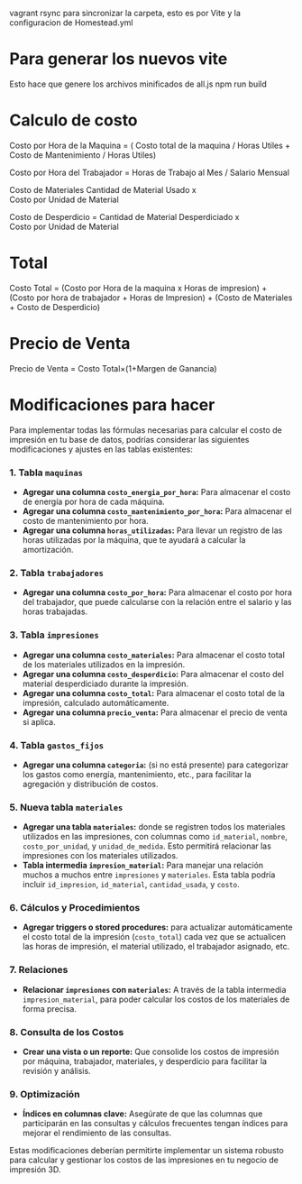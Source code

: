 vagrant rsync para sincronizar la carpeta, esto es por Vite y la configuracion de Homestead.yml

# Para generar los nuevos vite

Esto hace que genere los archivos minificados de all.js
npm run build

# Calculo de costo

Costo por Hora de la Maquina = ( Costo total de la maquina / Horas Utiles + Costo de Mantenimiento / Horas Utiles)

Costo por Hora del Trabajador = Horas de Trabajo al Mes / Salario Mensual

Costo de Materiales Cantidad de Material Usado x Costo por Unidad de Material

Costo de Desperdicio = Cantidad de Material Desperdiciado x Costo por Unidad de Material

# Total

Costo Total = (Costo por Hora de la maquina x Horas de impresion) + (Costo por hora de trabajador + Horas de Impresion) + (Costo de Materiales + Costo de Desperdicio)

# Precio de Venta

Precio de Venta = Costo Total×(1+Margen de Ganancia)

# Modificaciones para hacer

Para implementar todas las fórmulas necesarias para calcular el costo de impresión en tu base de datos, podrías considerar las siguientes modificaciones y ajustes en las tablas existentes:

### 1. **Tabla `maquinas`**

-   **Agregar una columna `costo_energia_por_hora`:** Para almacenar el costo de energía por hora de cada máquina.
-   **Agregar una columna `costo_mantenimiento_por_hora`:** Para almacenar el costo de mantenimiento por hora.
-   **Agregar una columna `horas_utilizadas`:** Para llevar un registro de las horas utilizadas por la máquina, que te ayudará a calcular la amortización.

### 2. **Tabla `trabajadores`**

-   **Agregar una columna `costo_por_hora`:** Para almacenar el costo por hora del trabajador, que puede calcularse con la relación entre el salario y las horas trabajadas.

### 3. **Tabla `impresiones`**

-   **Agregar una columna `costo_materiales`:** Para almacenar el costo total de los materiales utilizados en la impresión.
-   **Agregar una columna `costo_desperdicio`:** Para almacenar el costo del material desperdiciado durante la impresión.
-   **Agregar una columna `costo_total`:** Para almacenar el costo total de la impresión, calculado automáticamente.
-   **Agregar una columna `precio_venta`:** Para almacenar el precio de venta si aplica.

### 4. **Tabla `gastos_fijos`**

-   **Agregar una columna `categoria`:** (si no está presente) para categorizar los gastos como energía, mantenimiento, etc., para facilitar la agregación y distribución de costos.

### 5. **Nueva tabla `materiales`**

-   **Agregar una tabla `materiales`:** donde se registren todos los materiales utilizados en las impresiones, con columnas como `id_material`, `nombre`, `costo_por_unidad`, y `unidad_de_medida`. Esto permitirá relacionar las impresiones con los materiales utilizados.
-   **Tabla intermedia `impresion_material`:** Para manejar una relación muchos a muchos entre `impresiones` y `materiales`. Esta tabla podría incluir `id_impresion`, `id_material`, `cantidad_usada`, y `costo`.

### 6. **Cálculos y Procedimientos**

-   **Agregar triggers o stored procedures:** para actualizar automáticamente el costo total de la impresión (`costo_total`) cada vez que se actualicen las horas de impresión, el material utilizado, el trabajador asignado, etc.

### 7. **Relaciones**

-   **Relacionar `impresiones` con `materiales`:** A través de la tabla intermedia `impresion_material`, para poder calcular los costos de los materiales de forma precisa.

### 8. **Consulta de los Costos**

-   **Crear una vista o un reporte:** Que consolide los costos de impresión por máquina, trabajador, materiales, y desperdicio para facilitar la revisión y análisis.

### 9. **Optimización**

-   **Índices en columnas clave:** Asegúrate de que las columnas que participarán en las consultas y cálculos frecuentes tengan índices para mejorar el rendimiento de las consultas.

Estas modificaciones deberían permitirte implementar un sistema robusto para calcular y gestionar los costos de las impresiones en tu negocio de impresión 3D.

